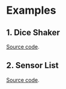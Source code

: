 # Examples

## 1. Dice Shaker
[Source code](https://github.com/josejuansanchez/android-sensors-overview/tree/master/diceshaker).

## 2. Sensor List
[Source code](https://github.com/josejuansanchez/android-sensors-overview/tree/master/sensorlist).